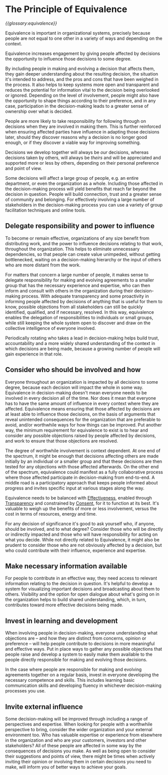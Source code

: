# The Principle of Equivalence

_{{glossary:equivalence}}_

Equivalence is important in organizational systems, precisely because people are not equal to one other in a variety of ways and depending on the context. 

Equivalence increases engagement by giving people affected by decisions the opportunity to influence those decisions to some degree. 

By including people in making and evolving a decision that affects them, they gain deeper understanding about the resulting decision, the situation it's intended to address, and the pros and cons that have been weighed in the process. It also helps to keep systems more open and transparent and reduces the potential for information vital to the decision being overlooked or ignored. Depending on the level of involvement, people might also have the opportunity to shape things according to their preference, and in any case, participation in the decision-making leads to a greater sense of ownership over what is decided. 

People are more likely to take responsibility for following through on decisions when they are involved in making them. This is further reinforced when ensuring affected parties have influence in adapting those decisions later, should they discover reasons why a decision is no longer good enough, or if they discover a viable way for improving something.  

Decisions we develop together will always be _our_ decisions, whereas decisions taken by others, will always be _theirs_ and will be appreciated and supported more or less by others, depending on their personal preference and point of view.

Some decisions will affect a large group of people, e.g. an entire department, or even the  organization as a whole. Including those affected in the decision-making process will yield benefits that reach far beyond the decision in question. People will build connection, trust and a greater sense of community and belonging. For effectively involving a large number of stakeholders in the decision-making process you can use a variety of group facilitation techniques and online tools. 

## Delegate responsibility and power to influence

To become or remain effective, organizations of any size benefit from distributing work, and the power to influence decisions relating to that work, throughout the organization. This helps to eliminate unnecessary dependencies, so that people can create value unimpeded, without getting bottlenecked, waiting on a decision-making hierarchy or the input of others who are more distant from the work. 

For matters that concern a large number of people, it makes sense to delegate responsibility for making and evolving agreements to a smaller group that has the necessary experience and expertise, who can then inform and consult with others in the organization during their decision-making process. With adequate transparency and some proactivity in informing people affected by decisions of anything that is useful for them to know, possible objections from all stakeholders can still be quickly identified, qualified, and if necessary, resolved. In this way, equivalence enables the delegation of responsibilities to individuals or small groups, while still keeping the whole system open to discover and draw on the collective intelligence of everyone involved.

Periodically rotating who takes a lead in decision-making helps build trust, accountability and a more widely shared understanding of the context in which decisions are being made, because a growing number of people will gain experience in that role.

## Consider who should be involved and how

Everyone throughout an organization is impacted by all decisions to some degree, because each decision will impact the whole in some way. Equivalence in decision-making doesn't mean everyone needs to be involved in every decision all of the time. Nor does it mean that everyone has to have the same amount of influence in every context where they are affected. Equivalence means ensuring that those affected by decisions are at least able to influence those decisions, on the basis of arguments that reveal unintended consequences for the organization that are preferable to avoid, and/or worthwhile ways for how things can be improved. Put another way, the minimum requirement for equivalence to exist is to hear and consider any possible objections raised by people affected by decisions, and work to ensure that those objections are resolved.

The degree of worthwhile involvement is context dependent. At one end of the spectrum, it might be enough that decisions affecting others are made initially by an individual or a smaller group and that these decisions are then tested for any objections with those affected afterwards. On the other end of the spectrum, equivalence could manifest as a fully collaborative process where those affected participate in decision-making from end-to-end. A middle road is a participatory approach that keeps people informed about progress and invites specific input at various stages along the way.

Equivalence needs to be balanced with [Effectiveness](section:principle-effectiveness), enabled through [Transparency](section:principle-transparency) and constrained by [Consent](section:principle-consent), for it to function at its best. It's valuable to weigh up the benefits of more or less involvement, versus the cost in terms of resources, energy and time. 

For any decision of significance it's good to ask yourself who, if anyone, should be involved, and to what degree? Consider those who will be directly or indirectly impacted and those who will have responsibility for acting on what you decide. While not directly related to Equivalence, it might also be prudent to consider those who are not obviously affected by a decision, but who could contribute with their influence, experience and expertise.

## Make necessary information available

For people to contribute in an effective way, they need access to relevant information relating to the decision in question. It's helpful to develop a system for visualizing important decisions and broadcasting about them to others. Visibility and the option for open dialogue about what's going on in the organization helps to build shared understanding, which, in turn, contributes toward more effective decisions being made. 

## Invest in learning and development

When involving people in decision-making, everyone understanding what objections are – and how they are distinct from concerns, opinion or preference – will help people contribute to decisions in more meaningful and effective ways. Put in place ways to gather any possible objections that people raise and develop a system to easily make them available to the people directly responsible for making and evolving those decisions.

In the case where people are responsible for making and evolving agreements together on a regular basis, invest in everyone developing the necessary competence and skills. This includes learning basic communication skills and developing fluency in whichever decision-making processes you use. 

## Invite external influence

Some decision-making will be improved through including a range of perspectives and expertise. When looking for people with a worthwhile perspective to bring, consider the wider organization and your external environment too. Who has valuable expertise or experience from elsewhere in the organization and who are your customers, investors and other stakeholders? All of these people are affected in some way by the consequences of decisions you make. As well as being open to consider their suggestions and points of view, there might be times when actively inviting their opinion or involving them in certain decisions you need to make, will inform you of better ways to achieve your goals.





